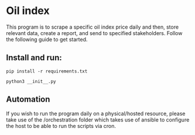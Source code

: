 # Oil index

This program is to scrape a specific oil index price daily and then, store relevant data, create a report, and send to specified stakeholders.
Follow the following guide to get started.

## Install and run:


```pip install -r requirements.txt```

```python3 __init__.py```


## Automation

If you wish to run the program daily on a physical/hosted resource, please take use of the /orchestration folder which takes use of ansible to configure the host to be able to run the scripts via cron.
